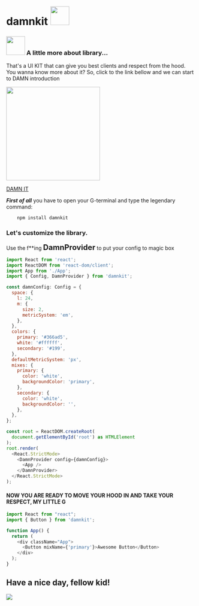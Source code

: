 # damnkit <img src="https://media.giphy.com/media/mGcNjsfWAjY5AEZNw6/giphy.gif" width="50"></h2>

### <img src="https://media.giphy.com/media/VgCDAzcKvsR6OM0uWg/giphy.gif" width="50"> A little more about library...

That's a UI KIT that can give you best clients and respect from the hood.
You wanna know more about it? So, click to the link bellow and we can start to DAMN introduction


<a src=""><img src="https://media.giphy.com/media/ZIYGZsaztM6yY/giphy.gif" width="250"/><p>[DAMN IT](https://www.youtube.com/watch?v=YWyHZNBz6FE)</p></a>

<em><b>First of all</b></em> you have to open your G-terminal and type the legendary command:
```
    npm install damnkit
```

<h3>Let's customize the library.</h3>
<p>Use the f**ing <b style="font-size: 20px">DamnProvider</b> to put your config to magic box

```javascript
import React from 'react';
import ReactDOM from 'react-dom/client';
import App from './App';
import { Config, DamnProvider } from 'damnkit';

const damnConfig: Config = {
  space: {
    l: 24,
    m: {
      size: 2,
      metricSystem: 'em',
    },
  },
  colors: {
    primary: '#366ad5',
    white: '#ffffff',
    secondary: '#199',
  },
  defaultMetricSystem: 'px',
  mixes: {
    primary: {
      color: 'white',
      backgroundColor: 'primary',
    },
    secondary: {
      color: 'white',
      backgroundColor: '',
    },
  },
};

const root = ReactDOM.createRoot(
  document.getElementById('root') as HTMLElement
);
root.render(
  <React.StrictMode>
    <DamnProvider config={damnConfig}>
      <App />
    </DamnProvider>
  </React.StrictMode>
);
```

<h4>NOW YOU ARE READY TO MOVE YOUR HOOD IN AND TAKE YOUR RESPECT, MY LITTLE G</h4>

```javascript
import React from "react";
import { Button } from 'damnkit';

function App() {
  return (
    <div className="App">
      <Button mixName={'primary'}>Awesome Button</Button>
    </div>
  );
}
```

<h2>Have a nice day, fellow kid!</h3>
<img src="https://media.giphy.com/media/MfZHme9Xgyn3q/giphy.gif" />
